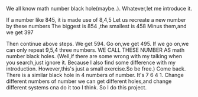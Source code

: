 We all know math number black hole(maybe..).
Whatever,let me introduce it.

If a number like 845, it is made use of 8,4,5
Let us recreate a new number by these numbers
The biggest is 854 ,the smallest is 458
Minus them,and we get 397

Then continue above steps.
We get 594.
Go on,we get 495.
If we go on,we can only repeat 9,5,4 three numbers.
WE CALL THESE NUMBER AS math number black holes.
(Well,if there are some wrong with my talking when you search,just ignore it.
Because I also find some difference with my introduction.
However,this's just a small exercise.So be free.)
Come back.
There is a similar black hole in 4 numbers of number. It's 7 6 4 1.
Change different numbers of number we can get different holes,and change different systems cna do it too I think.
So I do this project.
